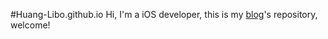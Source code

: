 #Huang-Libo.github.io
Hi, I'm a iOS developer, this is my [blog](http://huanglibo.com)'s repository, welcome!
